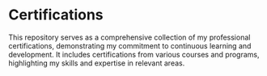# Certifications
This repository serves as a comprehensive collection of my professional certifications, demonstrating my commitment to continuous learning and development. It includes certifications from various courses and programs, highlighting my skills and expertise in relevant areas.
